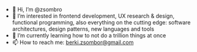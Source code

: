 - 👋 Hi, I’m @zsombro
- 👀 I’m interested in frontend development, UX research & design, functional programming, also everything on the cutting edge: software architectures, design patterns, new languages and tools
- 🌱 I’m currently learning how to not do a trillion things at once
- 📫 How to reach me: berki.zsombor@gmail.com

<!---
zsombro/zsombro is a ✨ special ✨ repository because its `README.md` (this file) appears on your GitHub profile.
You can click the Preview link to take a look at your changes.
--->
